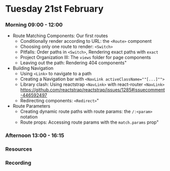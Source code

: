 # Tuesday 21st February

### Morning 09:00 - 12:00
- Route Matching Components: Our first routes
	- Conditionally render according to URL: the `<Route>` component
	- Choosing only one route to render: `<Switch>`
	- Pitfalls: Order paths in `<Switch>`, Rendering exact paths with `exact`
	- Project Organization III: The `views` folder for page components
	- Leaving out the path: Rendering 404 components"
- Building Navigation
	- Using `<Link>` to navigate to a path
	- Creating a Navigation bar with `<NavLink activeClassName=""[...]"">`
	- Library clash: Using reactstrap `<NavLink>` with react-router `<NavLink>`
  https://github.com/reactstrap/reactstrap/issues/1285#issuecomment-446592497
	- Redirecting components: `<Redirect>`"
- Route Parameters
	- Creating dynamic route paths with route params: the `/:<param>` notation
	- Route props: Accessing route params with the `match.params` prop"

### Afternoon 13:00 - 16:15



### Resources



### Recording
